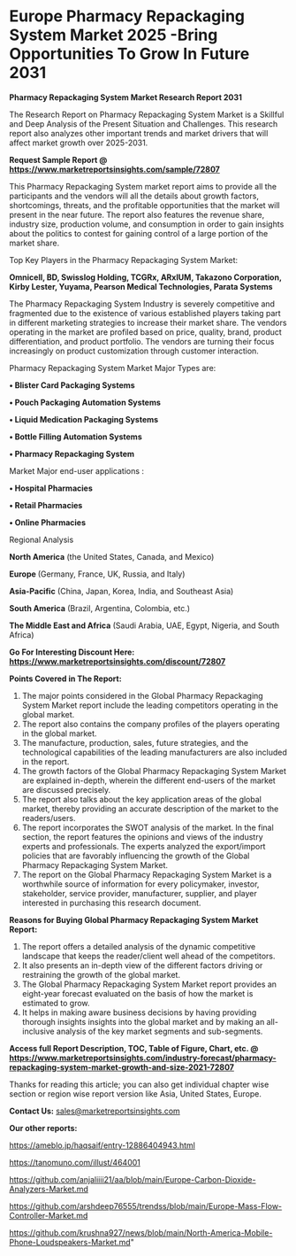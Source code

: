 # Europe Pharmacy Repackaging System Market 2025 -Bring Opportunities To Grow In Future 2031

<strong>Pharmacy Repackaging System Market Research Report 2031</strong>

The Research Report on Pharmacy Repackaging System Market is a Skillful and Deep Analysis of the Present Situation and Challenges. This research report also analyzes other important trends and market drivers that will affect market growth over 2025-2031.

<strong>Request Sample Report @ <a href=https://www.marketreportsinsights.com/sample/72807>https://www.marketreportsinsights.com/sample/72807</a></strong>

This Pharmacy Repackaging System market report aims to provide all the participants and the vendors will all the details about growth factors, shortcomings, threats, and the profitable opportunities that the market will present in the near future. The report also features the revenue share, industry size, production volume, and consumption in order to gain insights about the politics to contest for gaining control of a large portion of the market share.

Top Key Players in the Pharmacy Repackaging System Market:

<strong>Omnicell, BD, Swisslog Holding, TCGRx, ARxIUM, Takazono Corporation, Kirby Lester, Yuyama, Pearson Medical Technologies, Parata Systems</strong>

The Pharmacy Repackaging System Industry is severely competitive and fragmented due to the existence of various established players taking part in different marketing strategies to increase their market share. The vendors operating in the market are profiled based on price, quality, brand, product differentiation, and product portfolio. The vendors are turning their focus increasingly on product customization through customer interaction.

Pharmacy Repackaging System Market Major Types are:

<strong>• Blister Card Packaging Systems

• Pouch Packaging Automation Systems

• Liquid Medication Packaging Systems

• Bottle Filling Automation Systems

• Pharmacy Repackaging System</strong>

Market Major end-user applications :

<strong>• Hospital Pharmacies

• Retail Pharmacies

• Online Pharmacies</strong>

Regional Analysis

</u><strong><b>North America</b></strong> (the United States, Canada, and Mexico)

<strong><b>Europe </b></strong>(Germany, France, UK, Russia, and Italy)

<strong><b>Asia-Pacific</b></strong> (China, Japan, Korea, India, and Southeast Asia)

<strong><b>South America</b></strong> (Brazil, Argentina, Colombia, etc.)

<strong><b>The Middle East and Africa</b></strong> (Saudi Arabia, UAE, Egypt, Nigeria, and South Africa)

<strong>Go For Interesting Discount Here: <a href=https://www.marketreportsinsights.com/discount/72807>https://www.marketreportsinsights.com/discount/72807</a></strong>

<strong>Points Covered in The Report:</strong>
<ol>
  <li>The major points considered in the Global Pharmacy Repackaging System Market report include the leading competitors operating in the global market.</li>
  <li>The report also contains the company profiles of the players operating in the global market.</li>
  <li>The manufacture, production, sales, future strategies, and the technological capabilities of the leading manufacturers are also included in the report.</li>
  <li>The growth factors of the Global Pharmacy Repackaging System Market are explained in-depth, wherein the different end-users of the market are discussed precisely.</li>
  <li>The report also talks about the key application areas of the global market, thereby providing an accurate description of the market to the readers/users.</li>
  <li>The report incorporates the SWOT analysis of the market. In the final section, the report features the opinions and views of the industry experts and professionals. The experts analyzed the export/import policies that are favorably influencing the growth of the Global Pharmacy Repackaging System Market.</li>
  <li>The report on the Global Pharmacy Repackaging System Market is a worthwhile source of information for every policymaker, investor, stakeholder, service provider, manufacturer, supplier, and player interested in purchasing this research document.</li>
</ol>
<strong>Reasons for Buying Global Pharmacy Repackaging System Market Report:</strong>

<ol>
  <li>The report offers a detailed analysis of the dynamic competitive landscape that keeps the reader/client well ahead of the competitors.</li>
  <li>It also presents an in-depth view of the different factors driving or restraining the growth of the global market.</li>
  <li>The Global Pharmacy Repackaging System Market report provides an eight-year forecast evaluated on the basis of how the market is estimated to grow.</li>
  <li>It helps in making aware business decisions by having providing thorough insights insights into the global market and by making an all-inclusive analysis of the key market segments and sub-segments.</li>
</ol>
<strong>Access full Report Description, TOC, Table of Figure, Chart, etc. @ <a href=https://www.marketreportsinsights.com/industry-forecast/pharmacy-repackaging-system-market-growth-and-size-2021-72807>https://www.marketreportsinsights.com/industry-forecast/pharmacy-repackaging-system-market-growth-and-size-2021-72807</a></strong>


Thanks for reading this article; you can also get individual chapter wise section or region wise report version like Asia, United States, Europe.

<strong>Contact Us:</strong>
sales@marketreportsinsights.com

<strong>Our other reports:</strong>

<a href=https://ameblo.jp/haqsaif/entry-12886404943.html>https://ameblo.jp/haqsaif/entry-12886404943.html</a>

<a href=https://tanomuno.com/illust/464001>https://tanomuno.com/illust/464001</a>

<a href=https://github.com/anjaliiii21/aa/blob/main/Europe-Carbon-Dioxide-Analyzers-Market.md>https://github.com/anjaliiii21/aa/blob/main/Europe-Carbon-Dioxide-Analyzers-Market.md</a>

<a href=https://github.com/arshdeep76555/trendss/blob/main/Europe-Mass-Flow-Controller-Market.md>https://github.com/arshdeep76555/trendss/blob/main/Europe-Mass-Flow-Controller-Market.md</a>

<a href=https://github.com/krushna927/news/blob/main/North-America-Mobile-Phone-Loudspeakers-Market.md>https://github.com/krushna927/news/blob/main/North-America-Mobile-Phone-Loudspeakers-Market.md</a>"
